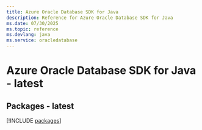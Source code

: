 ```yaml
---
title: Azure Oracle Database SDK for Java
description: Reference for Azure Oracle Database SDK for Java
ms.date: 07/30/2025
ms.topic: reference
ms.devlang: java
ms.service: oracledatabase
---
```

# Azure Oracle Database SDK for Java - latest
## Packages - latest
[!INCLUDE [packages](oracle-database-index.md)]